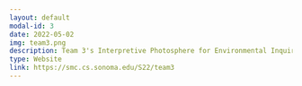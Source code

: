 ```yaml
---
layout: default
modal-id: 3
date: 2022-05-02
img: team3.png
description: Team 3's Interpretive Photosphere for Environmental Inquiry
type: Website
link: https://smc.cs.sonoma.edu/S22/team3
---
```

